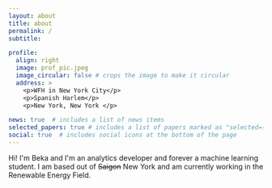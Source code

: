 ```yaml
---
layout: about
title: about
permalink: /
subtitle: 

profile:
  align: right
  image: prof_pic.jpeg
  image_circular: false # crops the image to make it circular
  address: >
    <p>WFH in New York City</p>
    <p>Spanish Harlem</p>
    <p>New York, New York </p>

news: true  # includes a list of news items
selected_papers: true # includes a list of papers marked as "selected={true}"
social: true  # includes social icons at the bottom of the page
---
```


Hi! I'm Beka and I'm an analytics developer and forever a machine learning student. I am based out of ~~Saigon~~ New York and am currently working in the Renewable Energy Field. 
